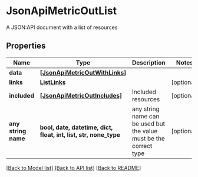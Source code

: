 # JsonApiMetricOutList

A JSON:API document with a list of resources

## Properties
Name | Type | Description | Notes
------------ | ------------- | ------------- | -------------
**data** | [**[JsonApiMetricOutWithLinks]**](JsonApiMetricOutWithLinks.md) |  | 
**links** | [**ListLinks**](ListLinks.md) |  | [optional] 
**included** | [**[JsonApiMetricOutIncludes]**](JsonApiMetricOutIncludes.md) | Included resources | [optional] 
**any string name** | **bool, date, datetime, dict, float, int, list, str, none_type** | any string name can be used but the value must be the correct type | [optional]

[[Back to Model list]](../README.md#documentation-for-models) [[Back to API list]](../README.md#documentation-for-api-endpoints) [[Back to README]](../README.md)


